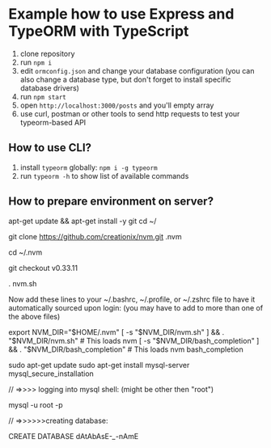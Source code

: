 # Example how to use Express and TypeORM with TypeScript

1. clone repository 
2. run `npm i`
3. edit `ormconfig.json` and change your database configuration (you can also change a database type, but don't forget to install specific database drivers)
4. run `npm start`
5. open `http://localhost:3000/posts` and you'll empty array
6. use curl, postman or other tools to send http requests to test your typeorm-based API

## How to use CLI?

1. install `typeorm` globally: `npm i -g typeorm`
2. run `typeorm -h` to show list of available commands

## How to prepare environment on server?

apt-get update && apt-get install -y git
cd ~/

git clone https://github.com/creationix/nvm.git .nvm

cd ~/.nvm

git checkout v0.33.11

. nvm.sh



Now add these lines to your ~/.bashrc, ~/.profile, or ~/.zshrc file to have it automatically sourced upon login: (you may have to add to more than one of the above files)

export NVM_DIR="$HOME/.nvm"
[ -s "$NVM_DIR/nvm.sh" ] && \. "$NVM_DIR/nvm.sh"  # This loads nvm
[ -s "$NVM_DIR/bash_completion" ] && \. "$NVM_DIR/bash_completion"  # This loads nvm bash_completion



sudo apt-get update
sudo apt-get install mysql-server
mysql_secure_installation


// =>>>> logging into mysql shell: (might be other then "root")

mysql -u root -p

// =>>>>>>creating database: 


CREATE DATABASE dAtAbAsE-*_*-nAmE
